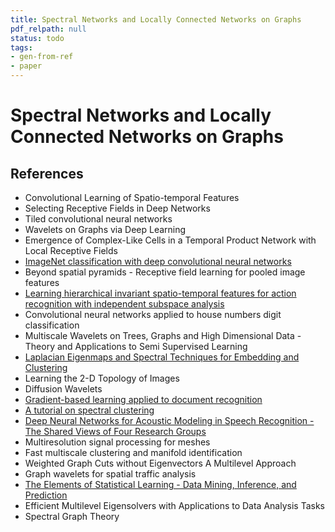 ```yaml
---
title: Spectral Networks and Locally Connected Networks on Graphs
pdf_relpath: null
status: todo
tags:
- gen-from-ref
- paper
---
```


# Spectral Networks and Locally Connected Networks on Graphs

## References

- Convolutional Learning of Spatio-temporal Features
- Selecting Receptive Fields in Deep Networks
- Tiled convolutional neural networks
- Wavelets on Graphs via Deep Learning
- Emergence of Complex-Like Cells in a Temporal Product Network with Local Receptive Fields
- [ImageNet classification with deep convolutional neural networks](./imagenet-classification-with-deep-convolutional-neural-networks.md)
- Beyond spatial pyramids - Receptive field learning for pooled image features
- [Learning hierarchical invariant spatio-temporal features for action recognition with independent subspace analysis](./learning-hierarchical-invariant-spatio-temporal-features-for-action-recognition-with-independent-subspace-analysis.md)
- Convolutional neural networks applied to house numbers digit classification
- Multiscale Wavelets on Trees, Graphs and High Dimensional Data - Theory and Applications to Semi Supervised Learning
- [Laplacian Eigenmaps and Spectral Techniques for Embedding and Clustering](./laplacian-eigenmaps-and-spectral-techniques-for-embedding-and-clustering.md)
- Learning the 2-D Topology of Images
- Diffusion Wavelets
- [Gradient-based learning applied to document recognition](./gradient-based-learning-applied-to-document-recognition.md)
- [A tutorial on spectral clustering](./a-tutorial-on-spectral-clustering.md)
- [Deep Neural Networks for Acoustic Modeling in Speech Recognition - The Shared Views of Four Research Groups](./deep-neural-networks-for-acoustic-modeling-in-speech-recognition-the-shared-views-of-four-research-groups.md)
- Multiresolution signal processing for meshes
- Fast multiscale clustering and manifold identification
- Weighted Graph Cuts without Eigenvectors A Multilevel Approach
- Graph wavelets for spatial traffic analysis
- [The Elements of Statistical Learning - Data Mining, Inference, and Prediction](./the-elements-of-statistical-learning-data-mining-inference-and-prediction.md)
- Efficient Multilevel Eigensolvers with Applications to Data Analysis Tasks
- Spectral Graph Theory
